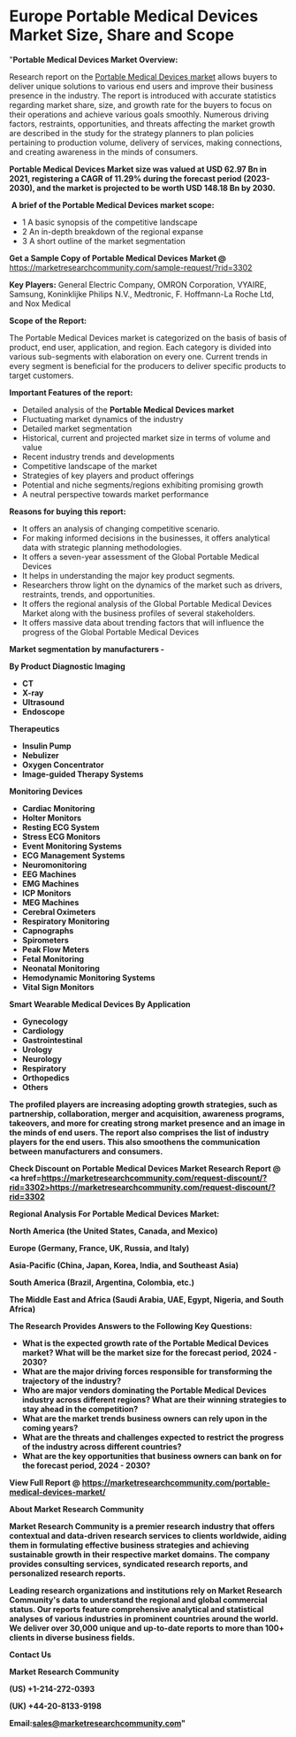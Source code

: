 # Europe Portable Medical Devices Market Size, Share and Scope
"<strong>Portable Medical Devices Market Overview:</strong>

Research report on the <a href=https://marketresearchcommunity.com/portable-medical-devices-market/>Portable Medical Devices market</a> allows buyers to deliver unique solutions to various end users and improve their business presence in the industry. The report is introduced with accurate statistics regarding market share, size, and growth rate for the buyers to focus on their operations and achieve various goals smoothly. Numerous driving factors, restraints, opportunities, and threats affecting the market growth are described in the study for the strategy planners to plan policies pertaining to production volume, delivery of services, making connections, and creating awareness in the minds of consumers.

<strong>Portable Medical Devices Market size was valued at USD 62.97 Bn in 2021, registering a CAGR of 11.29% during the forecast period (2023-2030), and the market is projected to be worth USD 148.18 Bn by 2030.</strong>

 <Strong>A brief of the Portable Medical Devices market scope:</Strong>
<ul>
 <li>1  A basic synopsis of the competitive landscape</li>
 <li>2  An in-depth breakdown of the regional expanse</li>
 <li>3  A short outline of the market segmentation</li>
</ul>
<strong>Get a Sample Copy of Portable Medical Devices Market @ </b></strong><a href=https://marketresearchcommunity.com/sample-request/?rid=3302><u>https://marketresearchcommunity.com/sample-request/?rid=3302</u></a>

<strong>Key Players:</strong> 
General Electric Company, OMRON Corporation, VYAIRE, Samsung, Koninklijke Philips N.V., Medtronic, F. Hoffmann-La Roche Ltd, and Nox Medical

<strong>Scope of the Report:</strong>

The Portable Medical Devices market is categorized on the basis of basis of product, end user, application, and region. Each category is divided into various sub-segments with elaboration on every one. Current trends in every segment is beneficial for the producers to deliver specific products to target customers.

<strong><b>Important Features of the report:</b></strong>
<ul>
  <li>Detailed analysis of the <strong><b>Portable Medical Devices </b></strong><strong><b>market</b></strong></li>
  <li>Fluctuating market dynamics of the industry</li>
  <li>Detailed market segmentation</li>
  <li>Historical, current and projected market size in terms of volume and value</li>
  <li>Recent industry trends and developments</li>
  <li>Competitive landscape of the market</li>
  <li>Strategies of key players and product offerings</li>
  <li>Potential and niche segments/regions exhibiting promising growth</li>
  <li>A neutral perspective towards market performance</li>
</ul>
<strong><b>Reasons for buying this report:</b></strong>
<ul>
  <li>It offers an analysis of changing competitive scenario.</li>
  <li>For making informed decisions in the businesses, it offers analytical data with strategic planning methodologies.</li>
  <li>It offers a seven-year assessment of the Global Portable Medical Devices</li>
  <li>It helps in understanding the major key product segments.</li>
  <li>Researchers throw light on the dynamics of the market such as drivers, restraints, trends, and opportunities.</li>
  <li>It offers the regional analysis of the Global Portable Medical Devices Market along with the business profiles of several stakeholders.</li>
  <li>It offers massive data about trending factors that will influence the progress of the Global Portable Medical Devices</li>
</ul>

<strong>Market segmentation by manufacturers -</strong>


<strong><strong>By Product </strong></h4>
Diagnostic Imaging
<ul>
 	<li>CT</li>
 	<li>X-ray</li>
 	<li>Ultrasound</li>
 	<li>Endoscope</li>
</ul>
Therapeutics
<ul>
 	<li>Insulin Pump</li>
 	<li>Nebulizer</li>
 	<li>Oxygen Concentrator</li>
 	<li>Image-guided Therapy Systems</li>
</ul>
Monitoring Devices
<ul>
 	<li>Cardiac Monitoring</li>
 	<li>Holter Monitors</li>
 	<li>Resting ECG System</li>
 	<li>Stress ECG Monitors</li>
 	<li>Event Monitoring Systems</li>
 	<li>ECG Management Systems</li>
 	<li>Neuromonitoring</li>
 	<li>EEG Machines</li>
 	<li>EMG Machines</li>
 	<li>ICP Monitors</li>
 	<li>MEG Machines</li>
 	<li>Cerebral Oximeters</li>
 	<li>Respiratory Monitoring</li>
 	<li>Capnographs</li>
 	<li>Spirometers</li>
 	<li>Peak Flow Meters</li>
 	<li>Fetal Monitoring</li>
 	<li>Neonatal Monitoring</li>
 	<li>Hemodynamic Monitoring Systems</li>
 	<li>Vital Sign Monitors</li>
</ul>
Smart Wearable Medical Devices
<strong><strong>By Application </strong></h4>
<ul>
 	<li>Gynecology</li>
 	<li>Cardiology</li>
 	<li>Gastrointestinal</li>
 	<li>Urology</li>
 	<li>Neurology</li>
 	<li>Respiratory</li>
 	<li>Orthopedics</li>
 	<li>Others</li>
</ul>

The profiled players are increasing adopting growth strategies, such as partnership, collaboration, merger and acquisition, awareness programs, takeovers, and more for creating strong market presence and an image in the minds of end users. The report also comprises the list of industry players for the end users. This also smoothens the communication between manufacturers and consumers.

<strong><b>Check Discount on Portable Medical Devices Market Research Report @ </b></strong><a href=https://marketresearchcommunity.com/request-discount/?rid=3302><u>https://marketresearchcommunity.com/request-discount/?rid=3302</u></a>

<strong>Regional Analysis For Portable Medical Devices Market:</strong>

<strong>North America</strong> (the United States, Canada, and Mexico)

<strong>Europe</strong> (Germany, France, UK, Russia, and Italy)

<strong>Asia-Pacific</strong> (China, Japan, Korea, India, and Southeast Asia)

<strong>South America</strong> (Brazil, Argentina, Colombia, etc.)

<strong>The Middle East and Africa</strong> (Saudi Arabia, UAE, Egypt, Nigeria, and South Africa)

<strong>The Research Provides Answers to the Following Key Questions:</strong>
<ul>
 	<li>What is the expected growth rate of the Portable Medical Devices market? What will be the market size for the forecast period, 2024 - 2030?</li>
 	<li>What are the major driving forces responsible for transforming the trajectory of the industry?</li>
 	<li>Who are major vendors dominating the Portable Medical Devices industry across different regions? What are their winning strategies to stay ahead in the competition?</li>
 	<li>What are the market trends business owners can rely upon in the coming years?</li>
 	<li>What are the threats and challenges expected to restrict the progress of the industry across different countries?</li>
 	<li>What are the key opportunities that business owners can bank on for the forecast period, 2024 - 2030?</li>
</ul>

<strong>View Full Report @</strong> <a href=https://marketresearchcommunity.com/portable-medical-devices-market/>https://marketresearchcommunity.com/portable-medical-devices-market/</a>

<strong>About Market Research Community</strong>

Market Research Community is a premier research industry that offers contextual and data-driven research services to clients worldwide, aiding them in formulating effective business strategies and achieving sustainable growth in their respective market domains. The company provides consulting services, syndicated research reports, and personalized research reports.

Leading research organizations and institutions rely on Market Research Community's data to understand the regional and global commercial status. Our reports feature comprehensive analytical and statistical analyses of various industries in prominent countries around the world. We deliver over 30,000 unique and up-to-date reports to more than 100+ clients in diverse business fields.

<strong>Contact Us</strong>

<strong>Market Research Community</strong>

(US) +1-214-272-0393

(UK) +44-20-8133-9198

<strong>Email:</strong>sales@marketresearchcommunity.com"
